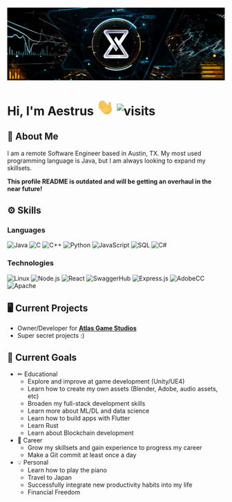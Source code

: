 <!-- Header content -->
![Aestrus's Banner](https://raw.githubusercontent.com/Aestrus/Aestrus/main/assets/AestrusHeader.png "Header")

# Hi, I'm Aestrus <img src="https://raw.githubusercontent.com/Aestrus/Aestrus/master/assets/wave.gif" width="40px"> ![visits](https://visitor-badge.glitch.me/badge?page_id=Aestrus.Aestrus&left_color=gray&right_color=orange)

## &#128214; About Me
I am a remote Software Engineer based in Austin, TX. My most used programming language is Java, but I am always looking to expand my skillsets.

**This profile README is outdated and will be getting an overhaul in the near future!**
## &#9881; Skills
### Languages
![Java](https://img.shields.io/badge/-Java-rgb(15%2C%2015%2C%2015)?style=flat&logo=java&logoColor=007396)
![C](https://img.shields.io/badge/-C-rgb(15%2C%2015%2C%2015)?style=flat&logo=c)
![C++](https://img.shields.io/badge/-C++-rgb(15%2C%2015%2C%2015)?style=flat&logo=cplusplus&logoColor=00599C)
![Python](https://img.shields.io/badge/-Python-rgb(15%2C%2015%2C%2015)?&logo=Python)
![JavaScript](https://img.shields.io/badge/-JavaScript-rgb(15%2C%2015%2C%2015)?&logo=JavaScript)
![SQL](https://img.shields.io/badge/-SQL-rgb(15%2C%2015%2C%2015)?&logo=MySQL)
![C#](https://img.shields.io/badge/-CSharp-rgb(15%2C%2015%2C%2015)?&logo=csharp&logoColor=b242db)

### Technologies
![Linux](https://img.shields.io/badge/-Linux-rgb(15%2C%2015%2C%2015)?&logo=Linux)
![Node.js](https://img.shields.io/badge/-Node.js-rgb(15%2C%2015%2C%2015)?&logo=node.js)
![React](https://img.shields.io/badge/-React-rgb(15%2C%2015%2C%2015)?&logo=react)
![SwaggerHub](https://img.shields.io/badge/-Swagger-rgb(15%2C%2015%2C%2015)?&logo=Swagger)
![Express.js](https://img.shields.io/badge/-Express.js-rgb(15%2C%2015%2C%2015)?&logo=Express)
![AdobeCC](https://img.shields.io/badge/-AdobeCC-rgb(15%2C%2015%2C%2015)?&logo=adobecreativecloud&logoColor=red)
![Apache](https://img.shields.io/badge/-Apache-rgb(15%2C%2015%2C%2015)?&logo=Apache&logoColor=orange)

## &#128421; Current Projects
- Owner/Developer for [**Atlas Game Studios**](https://github.com/Atlas-Game-Studios)
- Super secret projects :)

## &#127919; Current Goals
- &#9999; Educational
  - Explore and improve at game development (Unity/UE4)
  - Learn how to create my own assets (Blender, Adobe, audio assets, etc)
  - Broaden my full-stack development skills
  - Learn more about ML/DL and data science
  - Learn how to build apps with Flutter
  - Learn Rust
  - Learn about Blockchain development
- &#128188; Career
  - Grow my skillsets and gain experience to progress my career
  - Make a Git commit at least once a day
- &#128161; Personal
  - Learn how to play the piano
  - Travel to Japan
  - Successfully integrate new productivity habits into my life
  - Financial Freedom
